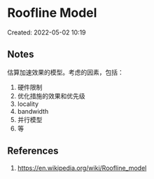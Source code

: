 # Roofline Model

Created: 2022-05-02 10:19

## Notes

估算加速效果的模型。考虑的因素，包括：

1. 硬件限制
2. 优化措施的效果和优先级
3. locality
4. bandwidth
5. 并行模型
6. 等

## References

1. https://en.wikipedia.org/wiki/Roofline_model
